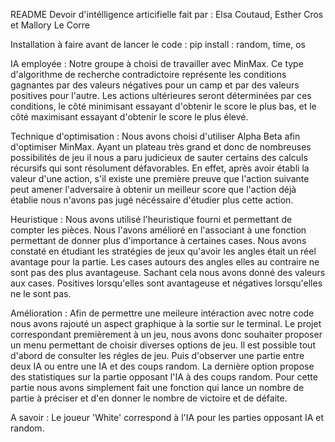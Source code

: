 README Devoir d'intélligence articifielle
fait par : Elsa Coutaud, Esther Cros et Mallory Le Corre

Installation à faire avant de lancer le code : 
pip install : random, time, os

IA employée : 
Notre groupe à choisi de travailler avec MinMax. Ce type d'algorithme de recherche contradictoire représente les conditions gagnantes par des valeurs négatives pour un camp et par des valeurs positives pour l'autre. Les actions ultérieures seront déterminées par ces conditions, le côté minimisant essayant d'obtenir le score le plus bas, et le côté maximisant essayant d'obtenir le score le plus élevé.

Technique d'optimisation : 
Nous avons choisi d'utiliser Alpha Beta afin d'optimiser MinMax. Ayant un plateau très grand et donc de nombreuses possibilités de jeu il nous a paru judicieux de sauter certains des calculs récursifs qui sont résolument défavorables. 
En effet, après avoir établi la valeur d'une action, s'il existe une première preuve que l'action suivante peut amener l'adversaire à obtenir un meilleur score que l'action déjà établie nous n'avons pas jugé nécéssaire d'étudier plus cette action.

Heuristique : 
Nous avons utilisé l'heuristique fourni et permettant de compter les pièces. Nous l'avons amélioré en l'associant à une fonction permettant de donner plus d'importance à certaines cases. Nous avons constaté en étudiant les stratégies de jeux qu'avoir les angles était un réel avantage pour la partie. Les cases autours des angles elles au contraire ne sont pas des plus avantageuse. Sachant cela nous avons donné des valeurs aux cases. Positives lorsqu'elles sont avantageuse et négatives lorsqu'elles ne le sont pas. 

Amélioration : 
Afin de permettre une meileure intéraction avec notre code nous avons rajouté un aspect graphique à la sortie sur le terminal.
Le projet correspondant premièrement à un jeu, nous avons donc souhaiter proposer un menu permettant de choisir diverses options de jeu. 
Il est possible tout d'abord de consulter les régles de jeu. Puis d'observer une partie entre deux IA ou entre une IA et des coups random.
La dernière option propose des statistiques sur la partie opposant l'IA à des coups random. Pour cette partie nous avons simplement fait une fonction qui lance un nombre de partie à préciser et d'en donner le nombre de victoire et de défaite. 

A savoir : Le joueur 'White' correspond à l'IA pour les parties opposant IA et random. 
